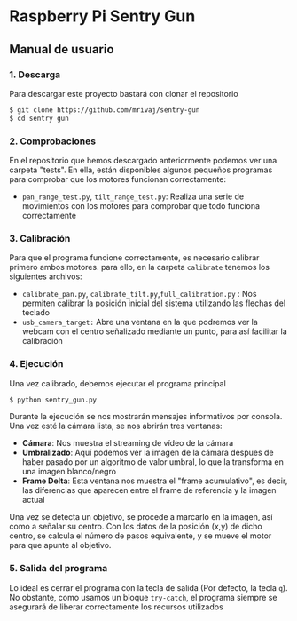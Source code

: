 # Raspberry Pi Sentry Gun

## Manual de usuario
### 1. Descarga
Para descargar este proyecto bastará con clonar el repositorio
```sh
$ git clone https://github.com/mrivaj/sentry-gun
$ cd sentry gun
```

### 2. Comprobaciones
En el repositorio que hemos descargado anteriormente podemos ver una carpeta "tests". En ella, están disponibles algunos pequeños programas para comprobar que los motores funcionan correctamente:
  - `pan_range_test.py`, `tilt_range_test.py`: Realiza una serie de movimientos con los motores para comprobar que todo funciona correctamente

### 3. Calibración 
Para que el programa funcione correctamente, es necesario calibrar primero ambos motores. para ello, en la carpeta `calibrate` tenemos los siguientes archivos:
  - `calibrate_pan.py`, `calibrate_tilt.py`,`full_calibration.py` : Nos permiten calibrar la posición inicial del sistema utilizando las flechas del teclado
- `usb_camera_target:` Abre una ventana en la que podremos ver la webcam con el centro señalizado mediante un punto, para así facilitar la calibración

### 4. Ejecución
Una vez calibrado, debemos ejecutar el programa principal
```sh
$ python sentry_gun.py
```
Durante la ejecución se nos mostrarán mensajes informativos por consola.
Una vez esté la cámara lista, se nos abrirán tres ventanas: 
  - **Cámara**: Nos muestra el streaming de vídeo de la cámara
  - **Umbralizado**: Aquí podemos ver la imagen de la cámara despues de haber pasado por un algoritmo de valor umbral, lo que la transforma en una imagen blanco/negro
  - **Frame Delta**: Esta ventana nos muestra el "frame acumulativo", es decir, las diferencias que aparecen entre el frame de referencia y la imagen actual
 
Una vez se detecta un objetivo, se procede a marcarlo en la imagen, así como a señalar su centro. Con los datos de la posición (x,y) de dicho centro, se calcula el número de pasos equivalente, y se mueve el motor para que apunte al objetivo.

### 5. Salida del programa
Lo ideal es cerrar el programa con la tecla de salida (Por defecto, la tecla `q`). No obstante, como usamos un bloque `try-catch`, el programa siempre se asegurará de liberar correctamente los recursos utilizados
